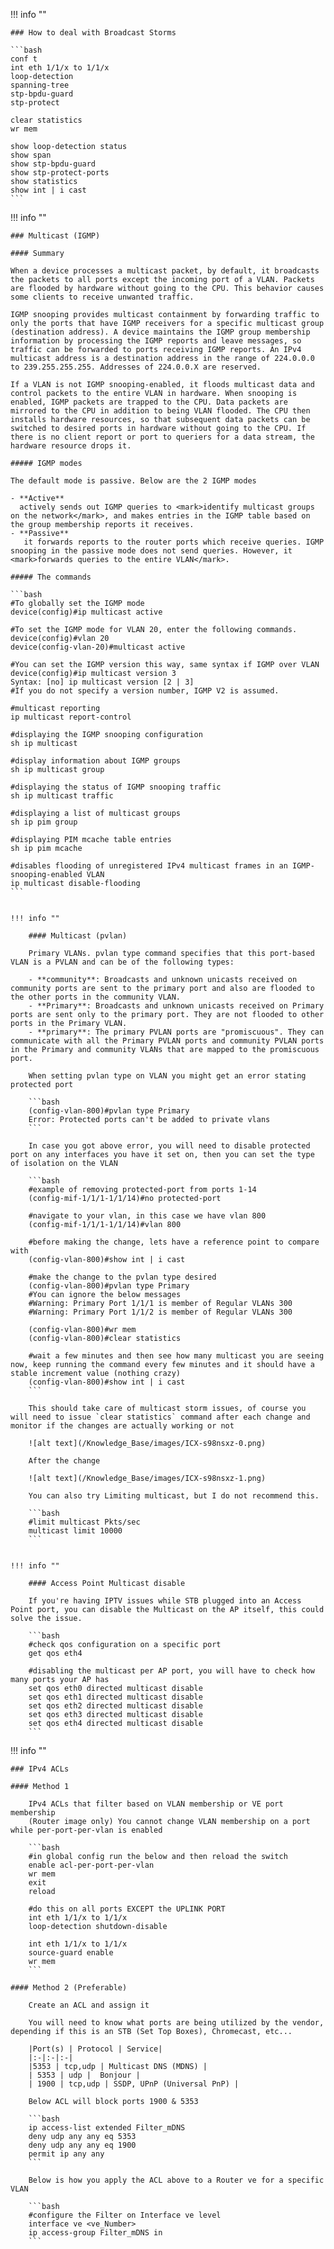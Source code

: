 !!! info ""

    ### How to deal with Broadcast Storms

    ```bash
    conf t
    int eth 1/1/x to 1/1/x
    loop-detection
    spanning-tree
    stp-bpdu-guard
    stp-protect

    clear statistics
    wr mem

    show loop-detection status
    show span
    show stp-bpdu-guard
    show stp-protect-ports
    show statistics
    show int | i cast
    ```


!!! info ""

    ### Multicast (IGMP)

    #### Summary

    When a device processes a multicast packet, by default, it broadcasts the packets to all ports except the incoming port of a VLAN. Packets are flooded by hardware without going to the CPU. This behavior causes some clients to receive unwanted traffic.

    IGMP snooping provides multicast containment by forwarding traffic to only the ports that have IGMP receivers for a specific multicast group (destination address). A device maintains the IGMP group membership information by processing the IGMP reports and leave messages, so traffic can be forwarded to ports receiving IGMP reports. An IPv4 multicast address is a destination address in the range of 224.0.0.0 to 239.255.255.255. Addresses of 224.0.0.X are reserved.

    If a VLAN is not IGMP snooping-enabled, it floods multicast data and control packets to the entire VLAN in hardware. When snooping is enabled, IGMP packets are trapped to the CPU. Data packets are mirrored to the CPU in addition to being VLAN flooded. The CPU then installs hardware resources, so that subsequent data packets can be switched to desired ports in hardware without going to the CPU. If there is no client report or port to queriers for a data stream, the hardware resource drops it.

    ##### IGMP modes
    
    The default mode is passive. Below are the 2 IGMP modes

    - **Active**
      actively sends out IGMP queries to <mark>identify multicast groups on the network</mark>, and makes entries in the IGMP table based on the group membership reports it receives.
    - **Passive**
       it forwards reports to the router ports which receive queries. IGMP snooping in the passive mode does not send queries. However, it <mark>forwards queries to the entire VLAN</mark>.

    ##### The commands

    ```bash
    #To globally set the IGMP mode
    device(config)#ip multicast active

    #To set the IGMP mode for VLAN 20, enter the following commands.
    device(config)#vlan 20
    device(config-vlan-20)#multicast active

    #You can set the IGMP version this way, same syntax if IGMP over VLAN
    device(config)#ip multicast version 3
    Syntax: [no] ip multicast version [2 | 3]
    #If you do not specify a version number, IGMP V2 is assumed.

    #multicast reporting
    ip multicast report-control

    #displaying the IGMP snooping configuration
    sh ip multicast

    #display information about IGMP groups
    sh ip multicast group

    #displaying the status of IGMP snooping traffic
    sh ip multicast traffic

    #displaying a list of multicast groups
    sh ip pim group

    #displaying PIM mcache table entries
    sh ip pim mcache

    #disables flooding of unregistered IPv4 multicast frames in an IGMP-snooping-enabled VLAN
    ip multicast disable-flooding
    ```


    !!! info ""

        #### Multicast (pvlan)

        Primary VLANs. pvlan type command specifies that this port-based VLAN is a PVLAN and can be of the following types:

        - **community**: Broadcasts and unknown unicasts received on community ports are sent to the primary port and also are flooded to the other ports in the community VLAN.
        - **Primary**: Broadcasts and unknown unicasts received on Primary ports are sent only to the primary port. They are not flooded to other ports in the Primary VLAN.
        - **primary**: The primary PVLAN ports are "promiscuous". They can communicate with all the Primary PVLAN ports and community PVLAN ports in the Primary and community VLANs that are mapped to the promiscuous port.

        When setting pvlan type on VLAN you might get an error stating protected port

        ```bash
        (config-vlan-800)#pvlan type Primary
        Error: Protected ports can't be added to private vlans
        ```

        In case you got above error, you will need to disable protected port on any interfaces you have it set on, then you can set the type of isolation on the VLAN

        ```bash
        #example of removing protected-port from ports 1-14
        (config-mif-1/1/1-1/1/14)#no protected-port
        
        #navigate to your vlan, in this case we have vlan 800
        (config-mif-1/1/1-1/1/14)#vlan 800
        
        #before making the change, lets have a reference point to compare with
        (config-vlan-800)#show int | i cast

        #make the change to the pvlan type desired
        (config-vlan-800)#pvlan type Primary
        #You can ignore the below messages
        #Warning: Primary Port 1/1/1 is member of Regular VLANs 300  
        #Warning: Primary Port 1/1/2 is member of Regular VLANs 300  

        (config-vlan-800)#wr mem
        (config-vlan-800)#clear statistics

        #wait a few minutes and then see how many multicast you are seeing now, keep running the command every few minutes and it should have a stable increment value (nothing crazy)
        (config-vlan-800)#show int | i cast
        ```

        This should take care of multicast storm issues, of course you will need to issue `clear statistics` command after each change and monitor if the changes are actually working or not
        
        ![alt text](/Knowledge_Base/images/ICX-s98nsxz-0.png)

        After the change

        ![alt text](/Knowledge_Base/images/ICX-s98nsxz-1.png)
        
        You can also try Limiting multicast, but I do not recommend this.

        ```bash
        #limit multicast Pkts/sec
        multicast limit 10000
        ```


    !!! info ""

        #### Access Point Multicast disable

        If you're having IPTV issues while STB plugged into an Access Point port, you can disable the Multicast on the AP itself, this could solve the issue.

        ```bash
        #check qos configuration on a specific port
        get qos eth4

        #disabling the multicast per AP port, you will have to check how many ports your AP has
        set qos eth0 directed multicast disable
        set qos eth1 directed multicast disable
        set qos eth2 directed multicast disable
        set qos eth3 directed multicast disable
        set qos eth4 directed multicast disable
        ```

!!! info ""

    ### IPv4 ACLs

    #### Method 1

        IPv4 ACLs that filter based on VLAN membership or VE port membership
        (Router image only) You cannot change VLAN membership on a port while per-port-per-vlan is enabled

        ```bash
        #in global config run the below and then reload the switch
        enable acl-per-port-per-vlan
        wr mem
        exit
        reload

        #do this on all ports EXCEPT the UPLINK PORT
        int eth 1/1/x to 1/1/x
        loop-detection shutdown-disable

        int eth 1/1/x to 1/1/x
        source-guard enable
        wr mem
        ```

    #### Method 2 (Preferable)

        Create an ACL and assign it

        You will need to know what ports are being utilized by the vendor, depending if this is an STB (Set Top Boxes), Chromecast, etc...

        |Port(s) | Protocol | Service|
        |:-|:-|:-|
        |5353 | tcp,udp | Multicast DNS (MDNS) |
        | 5353 | udp |  Bonjour |
        | 1900 | tcp,udp | SSDP, UPnP (Universal PnP) |

        Below ACL will block ports 1900 & 5353

        ```bash
        ip access-list extended Filter_mDNS
        deny udp any any eq 5353
        deny udp any any eq 1900
        permit ip any any
        ```

        Below is how you apply the ACL above to a Router ve for a specific VLAN

        ```bash
        #configure the Filter on Interface ve level
        interface ve <ve_Number>
        ip access-group Filter_mDNS in
        ```

